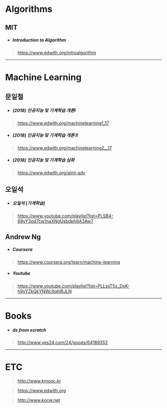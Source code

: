 
# Algorithms

## MIT

- ##### Introduction to Algorithm
> https://www.edwith.org/introalgorithm

---

# Machine Learning

## 문일철

- ##### (2018) 인공지능 및 기계학습 개론Ⅰ
> https://www.edwith.org/machinelearning1_17

- ##### (2018) 인공지능 및 기계학습 개론 II
> https://www.edwith.org/machinelearning2__17 

- ##### (2018) 인공지능 및 기계학습 심화
> https://www.edwith.org/aiml-adv

## 오일석

- ##### 오일석 [기계학습]
> https://www.youtube.com/playlist?list=PLSB4-69yY3od7cw1naXNgUsbdph6A3Aw7

## Andrew Ng

- ##### Coursera
> https://www.coursera.org/learn/machine-learning

- ##### Youtube
> https://www.youtube.com/playlist?list=PLLssT5z_DsK-h9vYZkQkYNWcItqhlRJLN

---

# Books

- ##### ds from scratch
> http://www.yes24.com/24/goods/64189352

---

# ETC

> http://www.kmooc.kr

> https://www.edwith.org

> http://www.kocw.net
